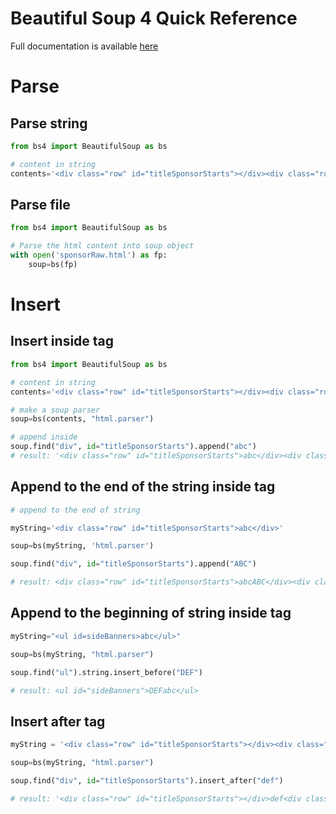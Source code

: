 # Beautiful Soup 4 Quick Reference

Full documentation is available [here](https://www.crummy.com/software/BeautifulSoup/bs4/doc/)

# Parse 

## Parse string

```python
from bs4 import BeautifulSoup as bs

# content in string
contents='<div class="row" id="titleSponsorStarts"></div><div class="row"></div>'

```

## Parse file

```python
from bs4 import BeautifulSoup as bs

# Parse the html content into soup object
with open('sponsorRaw.html') as fp:
    soup=bs(fp)

```

# Insert

## Insert inside tag

```python
from bs4 import BeautifulSoup as bs

# content in string
contents='<div class="row" id="titleSponsorStarts"></div><div class="row"></div>'

# make a soup parser
soup=bs(contents, "html.parser")

# append inside
soup.find("div", id="titleSponsorStarts").append("abc")
# result: '<div class="row" id="titleSponsorStarts">abc</div><div class="row"></div>'
```


## Append to the end of the string inside tag

```python
# append to the end of string

myString='<div class="row" id="titleSponsorStarts">abc</div>'

soup=bs(myString, 'html.parser')

soup.find("div", id="titleSponsorStarts").append("ABC")

# result: <div class="row" id="titleSponsorStarts">abcABC</div><div class="row"></div>
```


## Append to the beginning of string inside tag

```python
myString="<ul id=sideBanners>abc</ul>"

soup=bs(myString, "html.parser")

soup.find("ul").string.insert_before("DEF")

# result: <ul id="sideBanners">DEFabc</ul>
```

## Insert after tag

```python
myString = '<div class="row" id="titleSponsorStarts"></div><div class="row"></div>'

soup=bs(myString, "html.parser")

soup.find("div", id="titleSponsorStarts").insert_after("def")

# result: '<div class="row" id="titleSponsorStarts"></div>def<div class="row"></div>'

```
